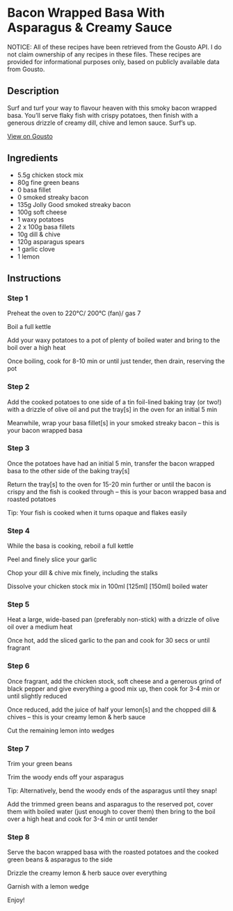 # Bacon Wrapped Basa With Asparagus & Creamy Sauce

NOTICE: All of these recipes have been retrieved from the Gousto API. I do not claim ownership of any recipes in these files. These recipes are provided for informational purposes only, based on publicly available data from Gousto.

## Description

Surf and turf your way to flavour heaven with this smoky bacon wrapped basa. You’ll serve flaky fish with crispy potatoes, then finish with a generous drizzle of creamy dill, chive and lemon sauce. Surf’s up.

[View on Gousto](https://www.gousto.co.uk/recipes/cookbook/bacon-wrapped-basa-with-asparagus-creamy-sauce)

## Ingredients

- 5.5g chicken stock mix
- 80g fine green beans
- 0 basa fillet
- 0 smoked streaky bacon
- 135g Jolly Good smoked streaky bacon
- 100g soft cheese
- 1 waxy potatoes
- 2 x 100g basa fillets
- 10g dill & chive
- 120g asparagus spears
- 1 garlic clove
- 1 lemon

## Instructions


### Step 1

Preheat the oven to 220°C/ 200°C (fan)/ gas 7

Boil a full kettle

Add your waxy potatoes to a pot of plenty of boiled water and bring to the boil over a high heat

Once boiling, cook for 8-10 min or until just tender, then drain, reserving the pot


### Step 2

Add the cooked potatoes to one side of a tin foil-lined baking tray (or two!) with a drizzle of olive oil and put the tray[s] in the oven for an initial 5 min

Meanwhile, wrap your basa fillet[s] in your smoked streaky bacon – this is your bacon wrapped basa


### Step 3

Once the potatoes have had an initial 5 min, transfer the bacon wrapped basa to the other side of the baking tray[s]

Return the tray[s] to the oven for 15-20 min further or until the bacon is crispy and the fish is cooked through – this is your bacon wrapped basa and roasted potatoes

Tip: Your fish is cooked when it turns opaque and flakes easily


### Step 4

While the basa is cooking, reboil a full kettle

Peel and finely slice your garlic

Chop your dill & chive mix finely, including the stalks

Dissolve your chicken stock mix in 100ml <span class="text-purple">[125ml]</span><span class="text-danger"> [150ml] </span>boiled water


### Step 5

Heat a large, wide-based pan (preferably non-stick) with a drizzle of olive oil over a medium heat

Once hot, add the sliced garlic to the pan and cook for 30 secs or until fragrant


### Step 6

Once fragrant, add the chicken stock, soft cheese and a generous grind of black pepper and give everything a good mix up, then cook for 3-4 min or until slightly reduced

Once reduced, add the juice of half your lemon[s] and the chopped dill & chives – this is your creamy lemon & herb sauce

Cut the remaining lemon into wedges


### Step 7

Trim your green beans

Trim the woody ends off your asparagus

Tip: Alternatively, bend the woody ends of the asparagus until they snap!

Add the trimmed green beans and asparagus to the reserved pot, cover them with boiled water (just enough to cover them) then bring to the boil over a high heat and cook for 3-4 min or until tender

### Step 8

Serve the bacon wrapped basa with the roasted potatoes and the cooked green beans & asparagus to the side

Drizzle the creamy lemon & herb sauce over everything

Garnish with a lemon wedge

Enjoy!

